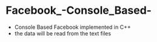# Facebook_-Console_Based-
- Console Based Facebook implemented in C++
- the data will be read from the text files

